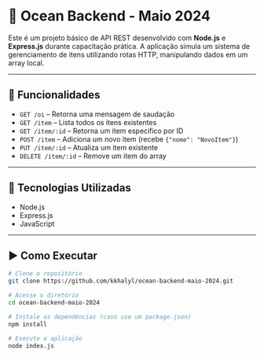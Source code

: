 # 🌊 Ocean Backend - Maio 2024

Este é um projeto básico de API REST desenvolvido com **Node.js** e **Express.js** durante capacitação prática. A aplicação simula um sistema de gerenciamento de itens utilizando rotas HTTP, manipulando dados em um array local.

---

## 🚀 Funcionalidades

- `GET /oi` – Retorna uma mensagem de saudação
- `GET /item` – Lista todos os itens existentes
- `GET /item/:id` – Retorna um item específico por ID
- `POST /item` – Adiciona um novo item (recebe `{"nome": "NovoItem"}`)
- `PUT /item/:id` – Atualiza um item existente
- `DELETE /item/:id` – Remove um item do array

---

## 🧪 Tecnologias Utilizadas

- Node.js
- Express.js
- JavaScript

---

## ▶️ Como Executar

```bash
# Clone o repositório
git clone https://github.com/kkhalyl/ocean-backend-maio-2024.git

# Acesse o diretório
cd ocean-backend-maio-2024

# Instale as dependências (caso use um package.json)
npm install

# Execute a aplicação
node index.js
